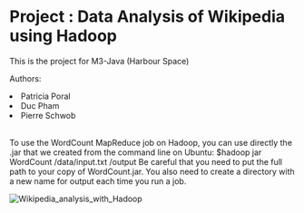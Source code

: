 # Project : Data Analysis of Wikipedia using Hadoop
This is the project for M3-Java (Harbour Space)

Authors: 
<li>Patricia Poral</li>
<li>Duc Pham</li>
<li>Pierre Schwob</li>
<br>

To use the WordCount MapReduce job on Hadoop,  you can use directly the .jar that we created from the command line on Ubuntu:
$hadoop jar <path to:WordCount.jar> WordCount /data/input.txt /output
Be careful that you need to put the full path to your copy of WordCount.jar.
You also need to create a directory with a new name for output each time you run a job.


![Wikipedia_analysis_with_Hadoop](https://github.com/IAbeteEtMechante/Wikipedia_analysis_with_Hadoop/workflows/Wikipedia_analysis_with_Hadoop/badge.svg)
